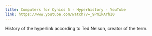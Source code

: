 ```yaml
---
title: Computers for Cynics 5 - Hyperhistory - YouTube
link: https://www.youtube.com/watch?v=_9PmIkAYhI0
---
```

History of the hyperlink according to Ted Nelson, creator of the term.